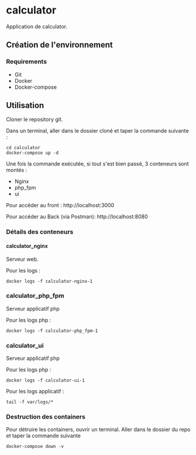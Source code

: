 # calculator

Application de calculator.

## Création de l'environnement
### Requirements
* Git
* Docker
* Docker-compose

## Utilisation

Cloner le repository git.

Dans un terminal, aller dans le dossier cloné et taper la commande suivante :

```shell
cd calculator
docker-compose up -d 
```

Une fois la commande exécutée, si tout s'est bien passé, 3 conteneurs sont montés :
* Nginx
* php_fpm
* ui

Pour accéder au front : http://localhost:3000

Pour accéder au Back (via Postman): http://localhost:8080

### Détails des conteneurs
#### calculator_nginx
Serveur web.

Pour les logs :
```shell
docker logs -f calculator-nginx-1
```
### calculator_php_fpm
Serveur applicatif php

Pour les logs php :
```shell
docker logs -f calculator-php_fpm-1
```
### calculator_ui
Serveur applicatif php

Pour les logs php :
```shell
docker logs -f calculator-ui-1
```

Pour les logs applicatif :
```shell
tail -f var/logs/*
```


### Destruction des containers
Pour détruire les containers, ouvrir un terminal. Aller dans le dossier du repo et taper la commande suivante

```shell
docker-compose down -v
```
